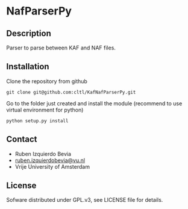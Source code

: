 NafParserPy
==========

Description
----------
Parser to parse between KAF and NAF files.

Installation
-----------
Clone the repository from github

````shell
git clone git@github.com:cltl/KafNafParserPy.git
````

Go to the folder just created and install the module (recommend to use virtual environment for python)

````shell
python setup.py install
````

Contact
------

* Ruben Izquierdo Bevia
* ruben.izquierdobevia@vu.nl
* Vrije University of Amsterdam

License
------
Sofware distributed under GPL.v3, see LICENSE file for details.
